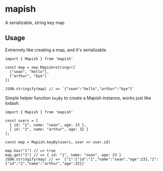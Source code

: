 # mapish

A serializable, string key map

## Usage

Extremely like creating a map, and it's serializable.

```
import { Mapish } from 'mapish'

const map = new Mapish<string>([
  ["sean", "hello"],
  ["arthur", "bye"]
])

JSON.stringify(map) // => `{"sean":"hello","arthur":"bye"}`

```

Simple helper function `keyBy` to create a Mapish instance, works just like lodash.

```
import { Mapish } from 'mapish'

const users = [
  { id: "1", name: "sean", age: 23 },
  { id: "2", name: "arthur", age: 32 }
];

const map = Mapish.keyBy(users, user => user.id)

map.has("1") // => true
map.get("1") // => { id: "1", name: "sean", age: 23 }
JSON.stringify(map) // => `{"1":{"id":"1","name":"sean","age":23},"2":{"id":"2","name":"arthur","age":32}}`
```
